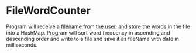 # FileWordCounter
Program will receive a filename from the user, and store the words in the file into a HashMap. Program will sort word frequency in ascending and descending order and write to a file and save it as fileName with date in milliseconds.
